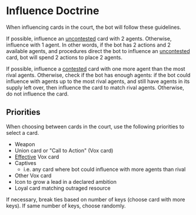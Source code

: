 # Influence Doctrine

When influencing cards in the court, the bot will follow these guidelines.

If possible, influence an <ins>uncontested</ins> card with 2 agents. Otherwise, influence with 1 agent. In other words, if the bot has 2 actions and 2 available agents, and procedures direct the bot to influence an <ins>uncontested</ins> card, bot will spend 2 actions to place 2 agents.

If possible, influence a <ins>contested</ins> card with one more agent than the most rival agents. Otherwise, check if the bot has enough agents: if the bot could influence with agents up to the most rival agents, and still have agents in its supply left over, then influence the card to match rival agents. Otherwise, do not influence the card.

## Priorities

When choosing between cards in the court, use the following priorities to select a card.

- Weapon
- Union card or "Call to Action" (Vox card)
- <ins>Effective</ins> Vox card
- Captives
	- i.e. any card where bot could influence with more agents than rival
- Other Vox card
- Icon to grow a lead in a declared ambition
- Loyal card matching outraged resource

If necessary, break ties based on number of keys (choose card with more keys).
If same number of keys, choose randomly.

<div class="pagebreak"> </div>
